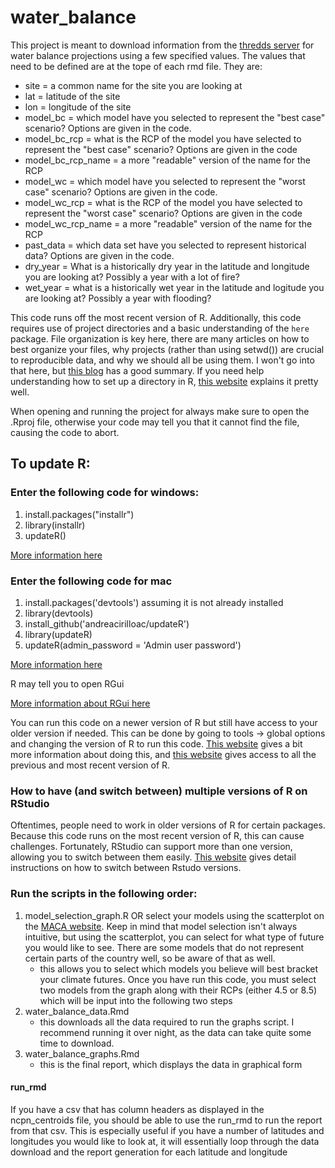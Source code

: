 # water_balance

This project is meant to download information from the [thredds server](http://www.yellowstone.solutions/thredds/catalog.html) for water balance projections  using a few specified values.
The values that need to be defined are at the tope of each rmd file. They are:

- site = a common name for the site you are looking at
- lat = latitude of the site
- lon = longitude of the site
- model_bc = which model have you selected to represent the "best case" scenario? Options are given in the code.
- model_bc_rcp = what is the RCP of the model you have selected to represent the "best case" scenario? Options are given in the code
- model_bc_rcp_name = a more "readable" version of the name for the RCP
- model_wc = which model have you selected to represent the "worst case" scenario? Options are given in the code.
- model_wc_rcp = what is the RCP of the model you have selected to represent the "worst case" scenario? Options are given in the code
- model_wc_rcp_name = a more "readable" version of the name for the RCP
- past_data = which data set have you selected to represent historical data? Options are given in the code.
- dry_year = What is a historically dry year in the latitude and longitude you are looking at? Possibly a year with a lot of fire?
- wet_year = what is a historically wet year in the latitude and logitude you are looking at? Possibly a year with flooding?

This code runs off the most recent version of R. Additionally, this code requires use of project directories and a basic understanding of the `here` package. File organization is key here, there are many articles on how to best organize your files, why projects (rather than using setwd()) are crucial to reproducible data, and why we should all be using them. I won't go into that here, but [this blog](https://martinctc.github.io/blog/rstudio-projects-and-working-directories-a-beginner's-guide/) has a good summary. If you need help understanding how to set up a directory in R, [this website](https://support.rstudio.com/hc/en-us/articles/200526207-Using-Projects) explains it pretty well.

When opening and running the project for always make sure to open the .Rproj file, otherwise your code may tell you that it cannot find the file, causing the code to abort. 


## To update R:

### Enter the following code for windows:

1. install.packages("installr")
2. library(installr)
3. updateR()

[More information here](https://www.r-statistics.com/2015/06/a-step-by-step-screenshots-tutorial-for-upgrading-r-on-windows/#:~:text=If%20you%20are%20running%20R,installr%20updateR()%20%23%20updating%20R.)


### Enter the following code for mac

1. install.packages('devtools') assuming it is not already installed
2. library(devtools)
3. install_github('andreacirilloac/updateR')
4. library(updateR)
5. updateR(admin_password = 'Admin user password')

[More information here](http://www.andreacirillo.com/2018/03/10/updater-package-update-r-version-with-a-function-on-mac-osx/)


R may tell you to open RGui

[More information about RGui here](https://www.dummies.com/programming/r/how-to-navigate-rgui/)

You can run this code on a newer version of R but still have access to your older version if needed. This can be done by going to tools -> global options and changing the version of R to run this code. [This website](https://support.rstudio.com/hc/en-us/articles/212364537-Multiple-Versions-of-R-in-RStudio-Server-Pro) gives a bit more information about doing this, and [this website](https://cran.r-project.org/bin/windows/base/old/) gives access to all the previous and most recent version of R.

### How to have (and switch between) multiple versions of R on RStudio

Oftentimes, people need to work in older versions of R for certain packages. Because this code runs on the most recent version of R, this can cause challenges. Fortunately, RStudio can support more than one version, allowing you to switch between them easily. [This website](http://derekogle.com/IFAR/supplements/installations/InstallRStudioWin.html) gives detail instructions on how to switch between Rstudo versions.


### Run the scripts in the following order:

1. model_selection_graph.R OR select your models using the scatterplot on the [MACA website](https://climate.northwestknowledge.net/MACA/vis_scatterplot.php). Keep in mind that model selection isn't always intuitive, but using the scatterplot, you can select for what type of future you would like to see. There are some models that do not represent certain parts of the country well, so be aware of that as well.
    + this allows you to select which models you believe will best bracket your climate futures. Once you have run this code, you must select two models from the graph along with their RCPs (either 4.5 or 8.5) which will be input into the following two steps
2. water_balance_data.Rmd
    + this downloads all the data required to run the graphs script. I recommend running it over night, as the data can take quite some time to download.
3. water_balance_graphs.Rmd
    + this is the final report, which displays the data in graphical form
    
#### run_rmd
If you have a csv that has column headers as displayed in the ncpn_centroids file, you should be able to use the run_rmd to run the report from that csv. This is especially useful if you have a number of latitudes and longitudes you would like to look at, it will essentially loop through the data download and the report generation for each latitude and longitude
